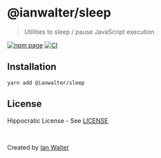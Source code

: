 # @ianwalter/sleep
> Utilities to sleep / pause JavaScript execution

[![npm page][npmImage]][npmUrl]
[![CI][ciImage]][ciUrl]

## Installation

```console
yarn add @ianwalter/sleep
```

## License

Hippocratic License - See [LICENSE][licenseUrl]

&nbsp;

Created by [Ian Walter](https://ianwalter.dev)

[npmImage]: https://img.shields.io/npm/v/@ianwalter/sleep.svg
[npmUrl]: https://www.npmjs.com/package/@ianwalter/sleep
[ciImage]: https://github.com/ianwalter/sleep/workflows/CI/badge.svg
[ciUrl]: https://github.com/ianwalter/sleep/actions
[licenseUrl]: https://github.com/ianwalter/sleep/blob/master/LICENSE
